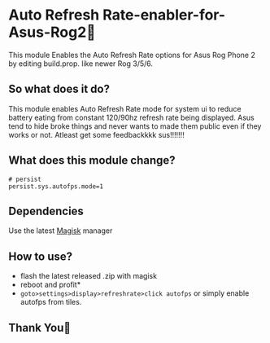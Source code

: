 # Auto Refresh Rate-enabler-for-Asus-Rog2🍉
This module Enables the Auto Refresh Rate options for Asus Rog Phone 2 by editing build.prop. like newer Rog 3/5/6.

## So what does it do?
This module enables Auto Refresh Rate mode for system ui to reduce battery eating from constant 120/90hz refresh rate being displayed. Asus tend to hide broke things and never wants to made them public even if they works or not.
Atleast get some feedbackkkk sus!!!!!!!

## What does this module change?
    # persist
    persist.sys.autofps.mode=1

    
## Dependencies
Use the latest [Magisk](https://magiskmanager.com/) manager

## How to use?
 - flash the latest released .zip with magisk
 - reboot and profit*
 - `goto>settings>display>refreshrate>click autofps` or simply enable autofps from tiles.


## Thank You🍉
